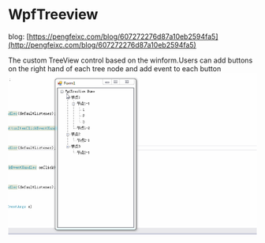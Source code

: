 # WpfTreeview

blog: [https://pengfeixc.com/blog/607272276d87a10eb2594fa5](http://pengfeixc.com/blog/607272276d87a10eb2594fa5)

The custom TreeView control based on the winform.Users can add buttons on the right hand of each tree node and add event to each button
![The gif show the form of treeView](https://raw.githubusercontent.com/pengfeiw/Image/master/WpfTreeView.gif?token=AJBET7QADR4A26XYL55CQWC4X7FUQ)
